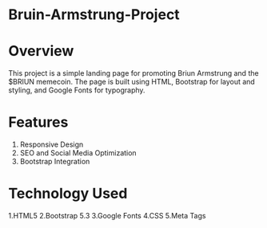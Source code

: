# Bruin-Armstrung-Project
# Overview
This project is a simple landing page for promoting Briun Armstrung and the $BRIUN memecoin. The page is built using HTML, Bootstrap for layout and styling, and Google Fonts for typography.

# Features
1. Responsive Design
2. SEO and Social Media Optimization
3. Bootstrap Integration
   
# Technology Used
1.HTML5
2.Bootstrap 5.3
3.Google Fonts
4.CSS
5.Meta Tags
 
